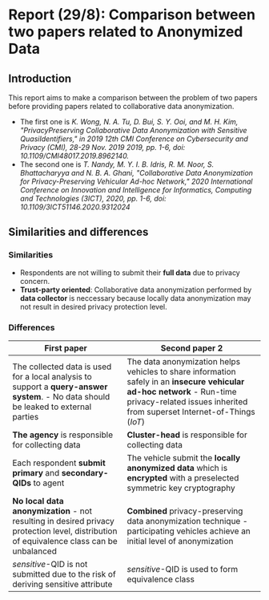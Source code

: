 # **Report (29/8): Comparison between two papers related to Anonymized Data**
## **Introduction**
This report aims to make a comparison between the problem of two papers before providing papers related to collaborative data anonymization.
- The first one is _K. Wong, N. A. Tu, D. Bui, S. Y. Ooi, and M. H. Kim, "PrivacyPreserving Collaborative Data Anonymization with Sensitive QuasiIdentifiers," in 2019 12th CMI Conference on Cybersecurity and
Privacy (CMI), 28-29 Nov. 2019 2019, pp. 1-6, doi: 10.1109/CMI48017.2019.8962140._
- The second one is _T. Nandy, M. Y. I. B. Idris, R. M. Noor, S. Bhattacharyya and N. B. A. Ghani, "Collaborative Data Anonymization for Privacy-Preserving Vehicular Ad-hoc Network," 2020 International Conference on Innovation and Intelligence for Informatics, Computing and Technologies (3ICT), 2020, pp. 1-6, doi: 10.1109/3ICT51146.2020.9312024_
## **Similarities and differences**
### **Similarities**
- Respondents are not willing to submit their **full data** due to privacy concern.
- **Trust-party oriented**:  Collaborative data anonymization performed by **data collector** is neccessary because locally data anonymization may not result in desired privacy protection level.
### **Differences**

|First paper|Second paper 2|
|-|-|
|The collected data is used for a local analysis to support a **query-answer system**. - No data should be leaked to external parties|The data anonymization helps vehicles to share information safely in an **insecure vehicular ad-hoc network** - Run-time privacy-related issues inherited from superset Internet-of-Things (_IoT_)|
|**The agency** is responsible for collecting data|**Cluster-head** is responsible for collecting data|
|Each respondent **submit primary**  and **secondary-QIDs** to agent|The vehicle submit the **locally anonymized data** which is **encrypted** with a preselected symmetric key cryptography|
|**No local data anonymization** - not resulting in desired privacy protection level, distribution of equivalence class can be unbalanced|**Combined** privacy-preserving data anonymization technique - participating vehicles achieve an initial level of anonymization|
|_sensitive_-QID is not submitted due to the risk of deriving sensitive attribute|_sensitive_-QID is used to form equivalence class

